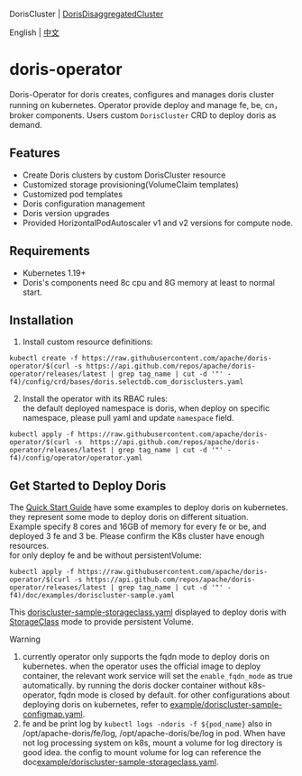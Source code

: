 DorisCluster | [DorisDisaggregatedCluster](DISAGGREGATED-README.md)

English | [中文](README-CN.md)
# doris-operator
Doris-Operator for doris creates, configures and manages doris cluster running on kubernetes. Operator provide deploy and manage fe, be, cn，broker components.
Users custom `DorisCluster` CRD to deploy doris as demand.

## Features
- Create Doris clusters by custom DorisCluster resource
- Customized storage provisioning(VolumeClaim templates)
- Customized pod templates
- Doris configuration management
- Doris version upgrades
- Provided HorizontalPodAutoscaler v1 and v2 versions for compute node.

## Requirements
- Kubernetes 1.19+
- Doris's components need 8c cpu and 8G memory at least to normal start.

## Installation
1. Install custom resource definitions:  
```
kubectl create -f https://raw.githubusercontent.com/apache/doris-operator/$(curl -s https://api.github.com/repos/apache/doris-operator/releases/latest | grep tag_name | cut -d '"' -f4)/config/crd/bases/doris.selectdb.com_dorisclusters.yaml
```
2. Install the operator with its RBAC rules:  
the default deployed namespace is doris, when deploy on specific namespace, please pull yaml and update `namespace` field.
```
kubectl apply -f https://raw.githubusercontent.com/apache/doris-operator/$(curl -s  https://api.github.com/repos/apache/doris-operator/releases/latest | grep tag_name | cut -d '"' -f4)/config/operator/operator.yaml
```
## Get Started to Deploy Doris
The [Quick Start Guide](./doc/examples) have some examples to deploy doris on kubernetes. they represent some mode to deploy doris on different situation.   
Example specify 8 cores and 16GB of memory for every fe or be, and deployed 3 fe and 3 be. Please confirm the K8s cluster have enough resources.  
for only deploy fe and be without persistentVolume:
```
kubectl apply -f https://raw.githubusercontent.com/apache/doris-operator/$(curl -s https://api.github.com/repos/apache/doris-operator/releases/latest | grep tag_name | cut -d '"' -f4)/doc/examples/doriscluster-sample.yaml
```
This [doriscluster-sample-storageclass.yaml](./doc/examples/doriscluster-sample-storageclass.yaml) displayed to deploy doris with [StorageClass](https://kubernetes.io/docs/concepts/storage/storage-classes/) mode to provide persistent Volume.

>[!WARNING]
>1. currently operator only supports the fqdn mode to deploy doris on kubernetes. when the operator uses the official image to deploy container, the relevant work service will set the `enable_fqdn_mode` as true automatically. by running the doris docker container without k8s-operator, fqdn mode is closed by default. for other configurations about deploying doris on kubernetes, refer to [example/doriscluster-sample-configmap.yaml](./doc/examples/doriscluster-sample-configmap.yaml).
>2. fe and be print log by `kubectl logs -ndoris -f ${pod_name}` also in /opt/apache-doris/fe/log, /opt/apache-doris/be/log in pod. When have not log processing system on k8s, mount a volume for log directory is good idea. the config to mount volume for log can reference the doc[example/doriscluster-sample-storageclass.yaml](./doc/examples/doriscluster-sample-storageclass.yaml).
